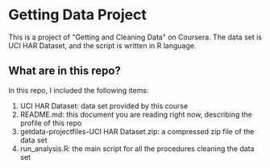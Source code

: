 # Getting Data Project
This is a project of "Getting and Cleaning Data" on Coursera. The data set is UCI HAR Dataset, and the script is written in R language.

## What are in this repo?
In this repo, I included the following items:

1. UCI HAR Dataset: data set provided by this course
2. README.md: this document you are reading right now, describing the profile of this repo
3. getdata-projectfiles-UCI HAR Dataset.zip: a compressed zip file of the data set
4. run_analysis.R: the main script for all the procedures cleaning the data set